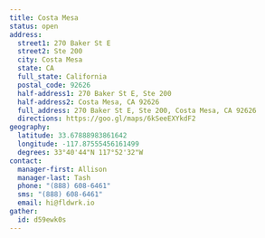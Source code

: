 ```yaml
---
title: Costa Mesa
status: open
address:
  street1: 270 Baker St E
  street2: Ste 200
  city: Costa Mesa
  state: CA
  full_state: California
  postal_code: 92626
  half-address1: 270 Baker St E, Ste 200
  half-address2: Costa Mesa, CA 92626
  full_address: 270 Baker St E, Ste 200, Costa Mesa, CA 92626
  directions: https://goo.gl/maps/6kSeeEXYkdF2
geography:
  latitude: 33.67888983861642
  longitude: -117.87555456161499
  degrees: 33°40'44"N 117°52'32"W
contact:
  manager-first: Allison
  manager-last: Tash
  phone: "(888) 608-6461"
  sms: "(888) 608-6461"
  email: hi@fldwrk.io
gather:
  id: d59ewk0s
---
```


